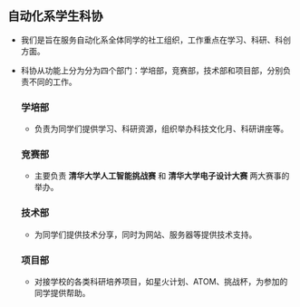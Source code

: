 ## 自动化系学生科协

+ 我们是旨在服务自动化系全体同学的社工组织，工作重点在学习、科研、科创方面。

+ 科协从功能上分为分为四个部门：学培部，竞赛部，技术部和项目部，分别负责不同的工作。

  ### 学培部

  + 负责为同学们提供学习、科研资源，组织举办科技文化月、科研讲座等。

  ### 竞赛部

  + 主要负责 **清华大学人工智能挑战赛** 和 **清华大学电子设计大赛** 两大赛事的举办。

  ### 技术部

  + 为同学们提供技术分享，同时为网站、服务器等提供技术支持。

  ### 项目部

  + 对接学校的各类科研培养项目，如星火计划、ATOM、挑战杯，为参加的同学提供帮助。